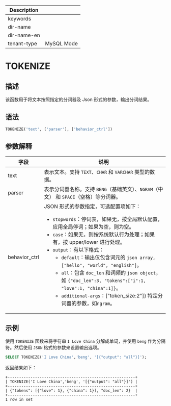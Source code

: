 | Description   |                 |
|---------------|-----------------|
| keywords      |                 |
| dir-name      |                 |
| dir-name-en   |                 |
| tenant-type   | MySQL Mode      |

# TOKENIZE

## 描述

该函数用于将文本按照指定的分词器及 Json 形式的参数，输出分词结果。

## 语法

```sql
TOKENIZE('text', ['parser'], ['behavior_ctrl'])
```

## 参数解释

|    **字段**   | **说明** |
|---------------|----------|
| text          | 表示文本。支持 `TEXT`、`CHAR` 和 `VARCHAR` 类型的数据。|
| parser        | 表示分词器名称。支持 `BENG`（基础英文）、`NGRAM`（中文） 和 `SPACE`（空格）等分词器。|
| behavior_ctrl | JSON 形式的参数指定，可选配置项如下：<ul><li>`stopwords`：停词表，如果无，按全局默认配置，应用全局停词；如果为空，则为空。</li><li>`case`：如果无，则按系统默认行为处理；如果有，按 upper/lower 进行处理。</li><li>`output`：有以下格式：<ul><li>`default`：输出仅包含词元的 `json array, ["hello", "world", "english"]`。</li><li>`all`：包含 `doc_len` 和词频的 `json object`，如 `{"doc_len":3, "tokens":["i":1, "love":1, "china":1]}`。</li><li>`additional-args`：["token_size:2"]} 特定分词器的参数，如`ngram`。</li></ul>|

## 示例

使用 `TOKENIZE` 函数来将字符串 `I Love China` 分解成单词，并使用 `beng` 作为分隔符。然后使用 `JSON` 格式的参数来设置输出选项。

```sql
SELECT TOKENIZE('I Love China','beng', '[{"output": "all"}]');
```

返回结果如下：

```shell
+--------------------------------------------------------+
| TOKENIZE('I Love China','beng', '[{"output": "all"}]') |
+--------------------------------------------------------+
| {"tokens": [{"love": 1}, {"china": 1}], "doc_len": 2}  |
+--------------------------------------------------------+
1 row in set
```
